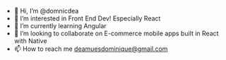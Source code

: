 - 👋 Hi, I’m @domnicdea
- 👀 I’m interested in Front End Dev! Especially React
- 🌱 I’m currently learning Angular
- 💞️ I’m looking to collaborate on E-commerce mobile apps built in React with Native
- 📫 How to reach me deamuesdominique@gmail.com

<!---
domnicdea/domnicdea is a ✨ special ✨ repository because its `README.md` (this file) appears on your GitHub profile.
You can click the Preview link to take a look at your changes.
--->

